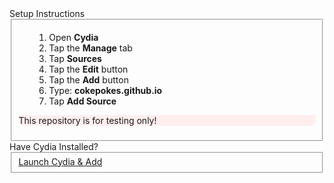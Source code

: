 
<!DOCTYPE html PUBLIC "-//W3C//DTD XHTML 1.0 Strict//EN" "http://www.w3.org/TR/xhtml1/DTD/xhtml1-strict.dtd">
<html>
    <head>
        <title>gol4 Repo</title>
        <link rel="stylesheet" type="text/css" href="menes.css"/>
        <link rel="stylesheet" type="text/css" href="style.css"/>
        <meta name="viewport" content="width=device-width, minimum-scale=1.0, maximum-scale=1.0"/>
    </head>
    <body class="pinstripe">
        <panel>
            <label>Setup Instructions</label>
            <fieldset>
                <div>
                    <ol style="margin-left:25px">
                        <li>Open <strong>Cydia</strong></li>
                        <li>Tap the <strong>Manage</strong> tab</li>
                        <li>Tap <strong>Sources</strong></li>
                        <li>Tap the <strong>Edit</strong> button</li>
                        <li>Tap the <strong>Add</strong> button</li>
                        <li>Type: <strong>cokepokes.github.io</strong></li>
                        <li>Tap <strong>Add Source</strong></li>
                    </ol>
                </div>
                <div style="background:#FEE; -moz-border-radius-bottomleft: 9px; -webkit-border-bottom-left-radius: 9px; -moz-border-radius-bottomright: 9px; -webkit-border-bottom-right-radius: 9px;">
                    <p>This repository is for testing only!</p>
                </div>
            </fieldset>
        </panel>
        <panel>
            <label>Have Cydia Installed?</label>
            <fieldset>
                <a href="cydia://sources">
                    <div>
                        <label>Launch Cydia &amp; Add</label>
                    </div>
                </a>
            </fieldset>
        </panel>
    </body>
</html>

